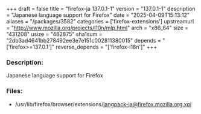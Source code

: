 +++
draft = false
title = "firefox-ja 137.0.1-1"
version = "137.0.1-1"
description = "Japanese language support for Firefox"
date = "2025-04-09T15:13:12"
aliases = "/packages/3582"
categories = ['firefox-extensions']
upstreamurl = "http://www.mozilla.org/projects/l10n/mlp.html"
arch = "x86_64"
size = "431208"
usize = "482875"
sha1sum = "2db3ad4641bb278492ee3e7e151c002811380015"
depends = "['firefox>=137.0.1']"
reverse_depends = "['firefox-i18n']"
+++
### Description: 
Japanese language support for Firefox

### Files: 
* /usr/lib/firefox/browser/extensions/langpack-ja@firefox.mozilla.org.xpi
